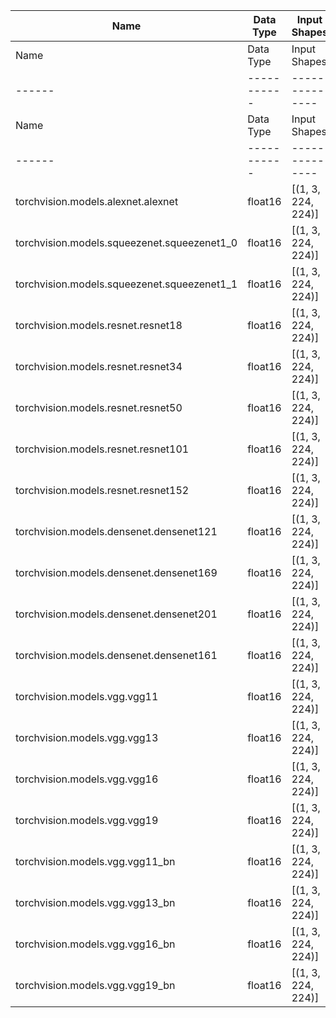 | Name | Data Type | Input Shapes | torch2trt kwargs | Max Error | Throughput (PyTorch) | Throughput (TensorRT) | Latency (PyTorch) | Latency (TensorRT) |
|------|-----------|--------------|------------------|-----------|----------------------|-----------------------|-------------------|--------------------|
| Name | Data Type | Input Shapes | torch2trt kwargs | Max Error | Throughput (PyTorch) | Throughput (TensorRT) | Latency (PyTorch) | Latency (TensorRT) |
|------|-----------|--------------|------------------|-----------|----------------------|-----------------------|-------------------|--------------------|
| Name | Data Type | Input Shapes | torch2trt kwargs | Max Error | Throughput (PyTorch) | Throughput (TensorRT) | Latency (PyTorch) | Latency (TensorRT) |
|------|-----------|--------------|------------------|-----------|----------------------|-----------------------|-------------------|--------------------|
| torchvision.models.alexnet.alexnet | float16 | [(1, 3, 224, 224)] | {'fp16_mode': True} | 2.29E-05 | 250 | 580 | 4.75 | 1.93 |
| torchvision.models.squeezenet.squeezenet1_0 | float16 | [(1, 3, 224, 224)] | {'fp16_mode': True} | 3.03E-02 | 130 | 890 | 7.31 | 1.37 |
| torchvision.models.squeezenet.squeezenet1_1 | float16 | [(1, 3, 224, 224)] | {'fp16_mode': True} | 1.95E-03 | 132 | 1.39e+03 | 7.41 | 0.951 |
| torchvision.models.resnet.resnet18 | float16 | [(1, 3, 224, 224)] | {'fp16_mode': True} | 5.37E-03 | 140 | 712 | 7.1 | 1.64 |
| torchvision.models.resnet.resnet34 | float16 | [(1, 3, 224, 224)] | {'fp16_mode': True} | 1.09E-01 | 79.2 | 393 | 12.6 | 2.79 |
| torchvision.models.resnet.resnet50 | float16 | [(1, 3, 224, 224)] | {'fp16_mode': True} | 9.57E-02 | 55.5 | 312 | 17.6 | 3.48 |
| torchvision.models.resnet.resnet101 | float16 | [(1, 3, 224, 224)] | {'fp16_mode': True} | 0.00E+00 | 28.5 | 170 | 34.8 | 6.22 |
| torchvision.models.resnet.resnet152 | float16 | [(1, 3, 224, 224)] | {'fp16_mode': True} | 0.00E+00 | 18.9 | 121 | 52.1 | 8.58 |
| torchvision.models.densenet.densenet121 | float16 | [(1, 3, 224, 224)] | {'fp16_mode': True} | 1.95E-03 | 23 | 168 | 43.3 | 6.37 |
| torchvision.models.densenet.densenet169 | float16 | [(1, 3, 224, 224)] | {'fp16_mode': True} | 4.39E-03 | 16.3 | 118 | 60.2 | 8.83 |
| torchvision.models.densenet.densenet201 | float16 | [(1, 3, 224, 224)] | {'fp16_mode': True} | 4.03E-03 | 13.3 | 90.9 | 72.7 | 11.4 |
| torchvision.models.densenet.densenet161 | float16 | [(1, 3, 224, 224)] | {'fp16_mode': True} | 3.91E-03 | 17.2 | 82.4 | 56.3 | 12.6 |
| torchvision.models.vgg.vgg11 | float16 | [(1, 3, 224, 224)] | {'fp16_mode': True} | 7.32E-04 | 85.2 | 201 | 12 | 5.16 |
| torchvision.models.vgg.vgg13 | float16 | [(1, 3, 224, 224)] | {'fp16_mode': True} | 8.24E-04 | 71.9 | 166 | 14.2 | 6.27 |
| torchvision.models.vgg.vgg16 | float16 | [(1, 3, 224, 224)] | {'fp16_mode': True} | 2.01E-03 | 61.7 | 139 | 16.6 | 7.46 |
| torchvision.models.vgg.vgg19 | float16 | [(1, 3, 224, 224)] | {'fp16_mode': True} | 1.80E-03 | 54.1 | 121 | 18.8 | 8.52 |
| torchvision.models.vgg.vgg11_bn | float16 | [(1, 3, 224, 224)] | {'fp16_mode': True} | 5.80E-04 | 81.8 | 201 | 12.5 | 5.16 |
| torchvision.models.vgg.vgg13_bn | float16 | [(1, 3, 224, 224)] | {'fp16_mode': True} | 6.03E-04 | 68 | 166 | 15 | 6.27 |
| torchvision.models.vgg.vgg16_bn | float16 | [(1, 3, 224, 224)] | {'fp16_mode': True} | 1.45E-03 | 58.5 | 140 | 17.4 | 7.41 |
| torchvision.models.vgg.vgg19_bn | float16 | [(1, 3, 224, 224)] | {'fp16_mode': True} | 6.64E-04 | 51.4 | 121 | 19.8 | 8.52 |
